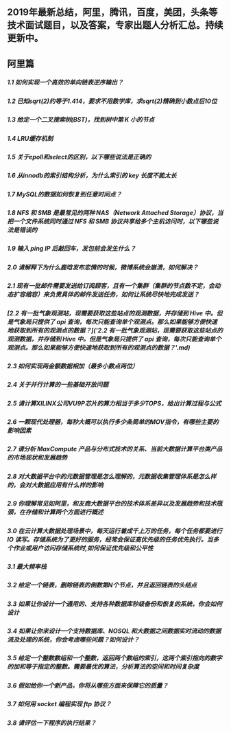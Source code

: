 
## 2019年最新总结，阿里，腾讯，百度，美团，头条等技术面试题目，以及答案，专家出题人分析汇总。持续更新中。

## 阿里篇

##### 1.1 如何实现一个高效的单向链表逆序输出？

##### 1.2 已知sqrt(2)约等于1.414，要求不用数学库，求sqrt(2)精确到小数点后10位

##### 1.3 给定一个二叉搜索树(BST)，找到树中第 K 小的节点

##### 1.4 LRU缓存机制

##### 1.5 关于epoll和select的区别，以下哪些说法是正确的

##### 1.6 从innodb的索引结构分析，为什么索引的 key 长度不能太长

##### 1.7 MySQL的数据如何恢复到任意时间点？

##### 1.8 NFS 和 SMB 是最常见的两种 NAS（Network Attached Storage）协议，当把一个文件系统同时通过 NFS 和 SMB 协议共享给多个主机访问时，以下哪些说法是错误的

##### 1.9 输入 ping IP 后敲回车，发包前会发生什么？

##### 2.0 请解释下为什么鹿晗发布恋情的时候，微博系统会崩溃，如何解决？

##### 2.1 现有一批邮件需要发送给订阅顾客，且有一个集群（集群的节点数不定，会动态扩容缩容）来负责具体的邮件发送任务，如何让系统尽快地完成发送？

##### [2.2 有一批气象观测站，现需要获取这些站点的观测数据，并存储到 Hive 中。但是气象局只提供了 api 查询，每次只能查询单个观测点。那么如果能够方便快速地获取到所有的观测点的数据？]('2.2 有一批气象观测站，现需要获取这些站点的观测数据，并存储到 Hive 中。但是气象局只提供了 api 查询，每次只能查询单个观测点。那么如果能够方便快速地获取到所有的观测点的数据？'.md)

##### 2.3 如何实现两金额数据相加（最多小数点两位）

##### 2.4 关于并行计算的一些基础开放问题

##### 2.5 请计算XILINX公司VU9P芯片的算力相当于多少TOPS，给出计算过程与公式

##### 2.6 一颗现代处理器，每秒大概可以执行多少条简单的MOV指令，有哪些主要的影响因素

##### 2.7 请分析 MaxCompute 产品与分布式技术的关系、当前大数据计算平台类产品的市场现状和发展趋势

##### 2.8 对大数据平台中的元数据管理是怎么理解的，元数据收集管理体系是怎么样的，会对大数据应用有什么样的影响

##### 2.9 你理解常见如阿里，和友商大数据平台的技术体系差异以及发展趋势和技术瓶颈，在存储和计算两个方面进行概述

##### 3.0 在云计算大数据处理场景中，每天运行着成千上万的任务，每个任务都要进行 IO 读写。存储系统为了更好的服务，经常会保证高优先级的任务优先执行。当多个作业或用户访问存储系统时,如何保证优先级和公平性

##### 3.1 最大频率栈

##### 3.2 给定一个链表，删除链表的倒数第N个节点，并且返回链表的头结点

##### 3.3 如果让你设计一个通用的、支持各种数据库秒级备份和恢复的系统，你会如何设计

##### 3.4 如果让你来设计一个支持数据库、NOSQL 和大数据之间数据实时流动的数据流及处理的系统，你会考虑哪些问题？如何设计？

##### 3.5 给定一个整数数组和一个整数，返回两个数组的索引，这两个索引指向的数字的加和等于指定的整数。需要最优的算法，分析算法的空间和时间复杂度

##### 3.6 假如给你一个新产品，你将从哪些方面来保障它的质量？

##### 3.7 如何用 socket 编程实现 ftp 协议？

##### 3.8 请评估一下程序的执行结果？
